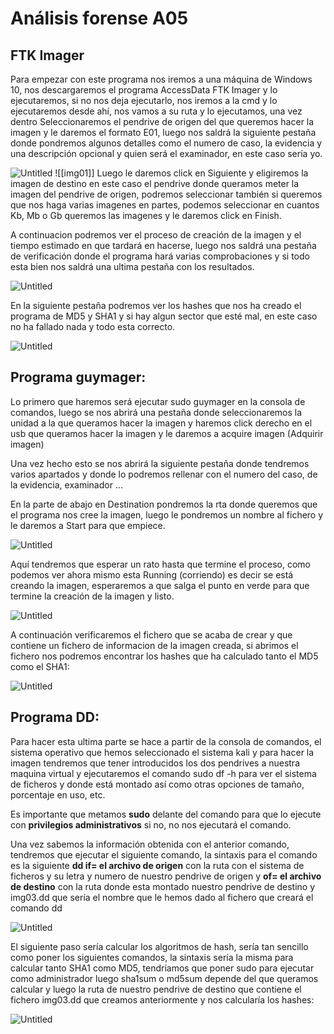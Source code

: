 # Análisis forense A05

## **FTK Imager**

Para empezar con este programa nos iremos a una máquina de Windows 10, nos descargaremos el programa AccessData FTK Imager y lo ejecutaremos, si no nos deja ejecutarlo, nos iremos a la cmd y lo ejecutaremos desde ahí, nos vamos a su ruta y lo ejecutamos, una vez dentro Seleccionaremos el pendrive de origen del que queremos hacer la imagen y le daremos el formato E01, luego nos saldrá la siguiente pestaña donde pondremos algunos detalles como el numero de caso, la evidencia y una descripción opcional y quien será el examinador, en este caso sería yo.

![Untitled](Ana%CC%81lisis%20forense%20A05%20c7d1f559e06040e29e9891b6e25a0635/Untitled.png)
![[img01]]
Luego le daremos click en Siguiente y eligiremos la imagen de destino en este caso el pendrive donde queramos meter la imagen del pendrive de origen, podremos seleccionar también si queremos que nos haga varias imagenes en partes, podemos seleccionar en cuantos Kb, Mb o Gb queremos las imagenes y le daremos click en Finish.

A continuacion podremos ver el proceso de creación de la imagen y el tiempo estimado en que tardará en hacerse, luego nos saldrá una pestaña de verificación donde el programa hará varias comprobaciones y si todo esta bien nos saldrá una ultima pestaña con los resultados.

![Untitled](Ana%CC%81lisis%20forense%20A05%20c7d1f559e06040e29e9891b6e25a0635/Untitled%201.png)

En la siguiente pestaña podremos ver los hashes que nos ha creado el programa de MD5 y SHA1 y si hay algun sector que esté mal, en este caso no ha fallado nada y todo esta correcto.

![Untitled](Ana%CC%81lisis%20forense%20A05%20c7d1f559e06040e29e9891b6e25a0635/Untitled%202.png)

## **Programa guymager:**

Lo primero que haremos será ejecutar sudo guymager en la consola de comandos, luego se nos abrirá una pestaña donde seleccionaremos la unidad a la que queramos hacer la imagen y haremos click derecho en el usb que queramos hacer la imagen y le daremos a acquire imagen (Adquirir imagen)

Una vez hecho esto se nos abrirá la siguiente pestaña donde tendremos varios apartados y donde lo podremos rellenar con el numero del caso, de la evidencia, examinador …

En la parte de abajo en Destination pondremos la rta donde queremos que el programa nos cree la imagen, luego le pondremos un nombre al fichero y le daremos a Start para que empiece.

![Untitled](Ana%CC%81lisis%20forense%20A05%20c7d1f559e06040e29e9891b6e25a0635/Untitled%203.png)

Aquí tendremos que esperar un rato hasta que termine el proceso, como podemos ver ahora mismo esta Running (corriendo) es decir se está creando la imagen, esperaremos a que salga el punto en verde para que termine la creación de la imagen y listo.

![Untitled](Ana%CC%81lisis%20forense%20A05%20c7d1f559e06040e29e9891b6e25a0635/Untitled%204.png)

A continuación verificaremos el fichero que se acaba de crear y que contiene un fichero de informacion de la imagen creada, si abrimos el fichero nos podremos encontrar los hashes que ha calculado tanto el MD5 como el SHA1: 

![Untitled](Ana%CC%81lisis%20forense%20A05%20c7d1f559e06040e29e9891b6e25a0635/Untitled%205.png)

## Programa DD:

Para hacer esta ultima parte se hace a partir de la consola de comandos, el sistema operativo que hemos seleccionado el sistema kali y para hacer la imagen tendremos que tener introducidos los dos pendrives a nuestra maquina virtual y ejecutaremos el comando sudo df -h para ver el sistema de ficheros y donde está montado así como otras opciones de tamaño, porcentaje en uso, etc. 

Es importante que metamos **sudo** delante del comando para que lo ejecute con **privilegios administrativos** si no, no nos ejecutará el comando.

Una vez sabemos la información obtenida con el anterior comando, tendremos que ejecutar el siguiente comando, la sintaxis para el comando es la siguiente **dd if= el archivo de origen** con la ruta con el sistema de ficheros y su letra y numero de nuestro pendrive de origen y **of= el archivo de destino** con la ruta donde esta montado nuestro pendrive de destino y img03.dd que sería el nombre que le hemos dado al fichero que creará el comando dd

![Untitled](Ana%CC%81lisis%20forense%20A05%20c7d1f559e06040e29e9891b6e25a0635/Untitled%206.png)

El siguiente paso sería calcular los algoritmos de hash, sería tan sencillo como poner los siguientes comandos, la sintaxis sería la misma para calcular tanto SHA1 como MD5, tendríamos que poner sudo para ejecutar como administrador luego sha1sum o md5sum depende del que queramos calcular y luego la ruta de nuestro pendrive de destino que contiene el fichero img03.dd que creamos anteriormente y nos calcularía los hashes: 

![Untitled](Ana%CC%81lisis%20forense%20A05%20c7d1f559e06040e29e9891b6e25a0635/Untitled%207.png)